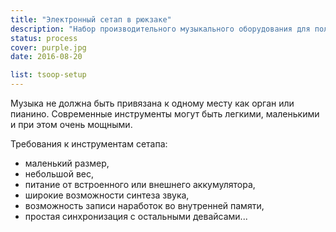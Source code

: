 ```yaml
---
title: "Электронный сетап в рюкзаке"
description: "Набор производительного музыкального оборудования для полноценного живого электронного выступления и сочинительства"
status: process
cover: purple.jpg
date: 2016-08-20

list: tsoop-setup
---
```


Музыка не должна быть привязана к одному месту как орган или пианино. Современные инструменты могут быть легкими, маленькими и при этом очень мощными.

Требования к инструментам сетапа:

- маленький размер,
- небольшой вес,
- питание от встроенного или внешнего аккумулятора,
- широкие возможности синтеза звука,
- возможность записи наработок во внутренней памяти,
- простая синхронизация с остальными девайсами...
